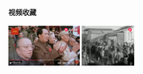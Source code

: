 
#### 视频收藏  

[![](https://raw.githubusercontent.com/cshgjy/images/master/other/190814201523.png)](http://suo.im/584Ust '一段珍藏了70年的珍贵彩色录像！')
[![](https://raw.githubusercontent.com/cshgjy/images/master/other/190821140519.png '1870年美国人拍摄的【清朝】北京人，北京街头的真实历史影像')](http://suo.im/4wwgsr)


